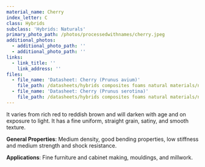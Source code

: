```yaml
---
material_name: Cherry
index_letter: C
class: Hybrids
subclass: 'Hybrids: Naturals'
primary_photo_path: /photos/processedwithnames/cherry.jpeg
additional_photos:
  - additional_photo_path: ''
  - additional_photo_path: ''
links:
  - link_title: ''
    link_address: ''
files:
  - file_name: 'Datasheet: Cherry (Prunus avium)'
    file_path: /datasheets/hybrids composites foams natural materials/natural materials/cherry(prunus avium).pdf
  - file_name: 'Datasheet: Cherry (Prunus serotina)'
    file_path: /datasheets/hybrids composites foams natural materials/natural materials/cherry(prunus serotina).pdf
---
```


It varies from rich red to reddish brown and will darken with age and on exposure to light. It has a fine uniform, straight grain, satiny, and smooth texture.

**General Properties**: Medium density, good bending properties, low stiffness and medium strength and shock resistance.

**Applications**: Fine furniture and cabinet making, mouldings, and millwork.